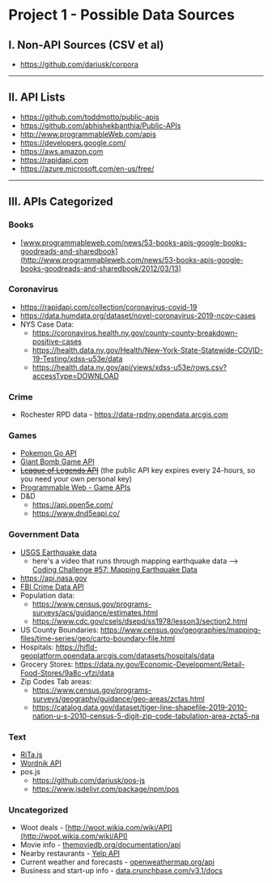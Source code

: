 # Project 1 - Possible Data Sources

## I. Non-API Sources (CSV et al)
- https://github.com/dariusk/corpora

<hr>

## II. API Lists
- https://github.com/toddmotto/public-apis
- https://github.com/abhishekbanthia/Public-APIs
- http://www.programmableWeb.com/apis
- https://developers.google.com/
- https://aws.amazon.com
- https://rapidapi.com
- https://azure.microsoft.com/en-us/free/

<hr>

## III. APIs Categorized

### Books
- [www.programmableweb.com/news/53-books-apis-google-books-goodreads-and-sharedbook](http://www.programmableweb.com/news/53-books-apis-google-books-goodreads-and-sharedbook/2012/03/13)

### Coronavirus
- https://rapidapi.com/collection/coronavirus-covid-19
- https://data.humdata.org/dataset/novel-coronavirus-2019-ncov-cases
- NYS Case Data: 
  - https://coronavirus.health.ny.gov/county-county-breakdown-positive-cases
  - https://health.data.ny.gov/Health/New-York-State-Statewide-COVID-19-Testing/xdss-u53e/data
  - https://health.data.ny.gov/api/views/xdss-u53e/rows.csv?accessType=DOWNLOAD

### Crime
- Rochester RPD data - https://data-rpdny.opendata.arcgis.com

### Games
- [Pokemon Go API ](https://rapidapi.com/chewett/api/pokemon-go1)
- [Giant Bomb Game API](http://www.giantbomb.com/api/)
- ~~[League of Legends API](https://developer.riotgames.com)~~ (the public API key expires every 24-hours, so you need your own personal key)
- [Programmable Web - Game APIs](http://www.programmableweb.com/category/games/apis?category=20098)
- D&D
  - https://api.open5e.com/
  - https://www.dnd5eapi.co/

### Government Data
- [USGS Earthquake data](https://earthquake.usgs.gov/fdsnws/event/1/)
  - here's a video that runs through mapping earthquake data --> [Coding Challenge #57: Mapping Earthquake Data](https://www.youtube.com/watch?v=ZiYdOwOrGyc)
- https://api.nasa.gov
- [FBI Crime Data API](https://crime-data-explorer.fr.cloud.gov/api)
- Population data: 
  - https://www.census.gov/programs-surveys/acs/guidance/estimates.html
  - https://www.cdc.gov/csels/dsepd/ss1978/lesson3/section2.html
- US County Boundaries: https://www.census.gov/geographies/mapping-files/time-series/geo/carto-boundary-file.html
- Hospitals: https://hifld-geoplatform.opendata.arcgis.com/datasets/hospitals/data
- Grocery Stores: https://data.ny.gov/Economic-Development/Retail-Food-Stores/9a8c-vfzj/data
- Zip Codes Tab areas: 
  - https://www.census.gov/programs-surveys/geography/guidance/geo-areas/zctas.html
  - https://catalog.data.gov/dataset/tiger-line-shapefile-2019-2010-nation-u-s-2010-census-5-digit-zip-code-tabulation-area-zcta5-na

### Text
- [RiTa.js](https://rednoise.org/rita/)
- [Wordnik API](https://developer.wordnik.com/faq)
- pos.js
  - https://github.com/dariusk/pos-js
  - https://www.jsdelivr.com/package/npm/pos

### Uncategorized
- Woot deals - [http://woot.wikia.com/wiki/API](http://woot.wikia.com/wiki/API)
- Movie info - [themoviedb.org/documentation/api](https://www.themoviedb.org/documentation/api)
- Nearby restaurants - [Yelp API](http://www.yelp.com/developers/documentation)
- Current weather and forecasts - [openweathermap.org/api](https://openweathermap.org/api)
- Business and start-up info - [data.crunchbase.com/v3.1/docs](https://data.crunchbase.com/v3.1/docs)
